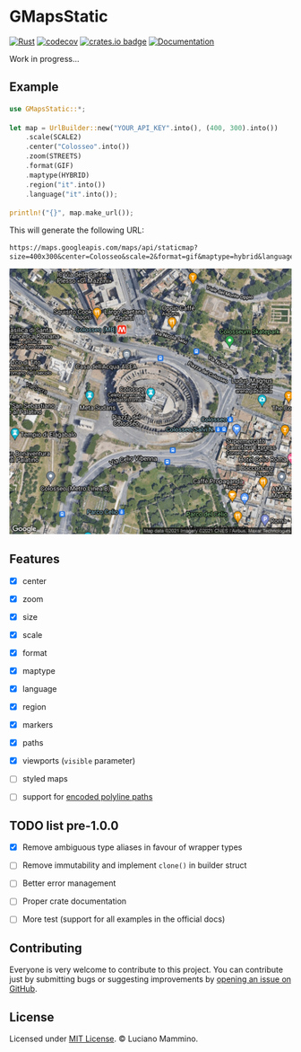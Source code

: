 # GMapsStatic

[![Rust](https://github.com/lmammino/gmaps-static/actions/workflows/Rust.yml/badge.svg)](https://github.com/lmammino/gmaps-static/actions/workflows/Rust.yml)
[![codecov](https://codecov.io/gh/lmammino/gmaps-static/branch/main/graph/badge.svg?token=4CNbvgaDc1)](https://codecov.io/gh/lmammino/gmaps-static)
[![crates.io badge](https://img.shields.io/crates/v/gmaps-static.svg)](https://crates.io/crates/gmaps-static)
[![Documentation](https://docs.rs/gmaps-static/badge.svg)](https://docs.rs/gmaps-static)


Work in progress...

## Example

```rust
use GMapsStatic::*;

let map = UrlBuilder::new("YOUR_API_KEY".into(), (400, 300).into())
    .scale(SCALE2)
    .center("Colosseo".into())
    .zoom(STREETS)
    .format(GIF)
    .maptype(HYBRID)
    .region("it".into())
    .language("it".into());

println!("{}", map.make_url());
```

This will generate the following URL:

```plain
https://maps.googleapis.com/maps/api/staticmap?size=400x300&center=Colosseo&scale=2&format=gif&maptype=hybrid&language=it&region=it&key=YOUR_API_KEY
```

![A map of the area sorrounding the Coliseum generated with GMapsStatic](./images/coliseum.gif)


## Features

 - [x] center
 - [x] zoom
 - [x] size
 - [x] scale
 - [x] format
 - [x] maptype
 - [x] language
 - [x] region
 - [x] markers
 - [x] paths
 - [x] viewports (`visible` parameter)
 - [ ] styled maps
 - [ ] support for [encoded polyline paths](https://developers.google.com/maps/documentation/utilities/polylinealgorithm)


## TODO list pre-1.0.0

 - [x] Remove ambiguous type aliases in favour of wrapper types
 - [ ] Remove immutability and implement `clone()` in builder struct
 - [ ] Better error management
 - [ ] Proper crate documentation
 - [ ] More test (support for all examples in the official docs)


## Contributing

Everyone is very welcome to contribute to this project.
You can contribute just by submitting bugs or suggesting improvements by
[opening an issue on GitHub](https://github.com/lmammino/gmaps-static/issues).


## License

Licensed under [MIT License](LICENSE). © Luciano Mammino.